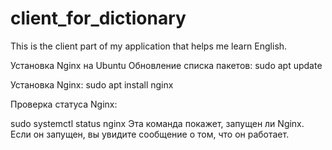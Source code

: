 # client_for_dictionary
This is the client part of my application that helps me learn English.

Установка Nginx на Ubuntu 
Обновление списка пакетов:
sudo apt update

Установка Nginx:
sudo apt install nginx

Проверка статуса Nginx:

sudo systemctl status nginx
Эта команда покажет, запущен ли Nginx. Если он запущен, вы увидите сообщение о том, что он работает.
